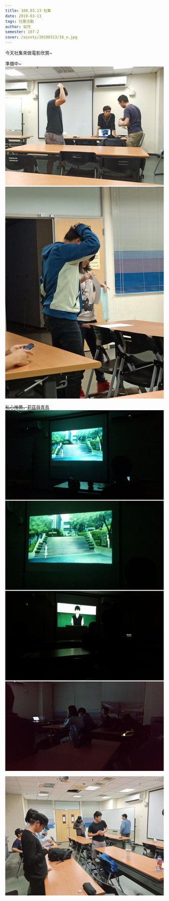```yaml
---
title: 108.03.13 社集
date: 2019-03-13
tags: 社團活動
author: 如月
semester: 107-2
cover: /assets/20190313/16_n.jpg
---
```


今天社集來做電影欣賞~

準備中~
![20190313](/assets/20190313/IMG20190313200307.jpg)
![20190313](/assets/20190313/IMG20190313200258.jpg)

~~私心推薦，~~[莉茲與青鳥](http://liz-bluebird.com/)
![20190313](/assets/20190313/16_n.jpg) ![20190313](/assets/20190313/88_n.jpg)
![20190313](/assets/20190313/P_20190313_195121_vHDR_Auto.jpg) ![20190313](/assets/20190313/P_20190313_195130_vHDR_Auto.jpg)

![20190313](/assets/20190313/IMG20190313220555.jpg)
